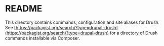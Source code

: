 # README

This directory contains commands, configuration and site aliases for Drush. See [https://packagist.org/search/?type=drupal-drush](https://packagist.org/search/?type=drupal-drush) for a directory of Drush commands installable via Composer.

